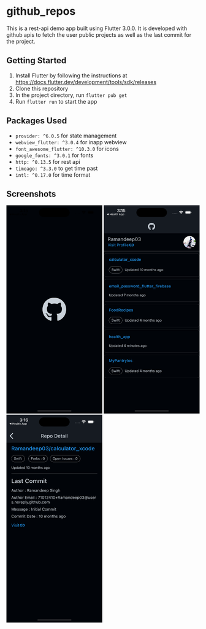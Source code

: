 # github_repos

This is a rest-api demo app built using Flutter 3.0.0. It is developed with github apis to fetch the user public projects as well as the last commit for  the project.

## Getting Started

1. Install Flutter by following the instructions at https://docs.flutter.dev/development/tools/sdk/releases
2. Clone this repository
3. In the project directory, run `flutter pub get`
4. Run `flutter run` to start the app

## Packages Used
- `provider: ^6.0.5` for state management
- `webview_flutter: ^3.0.4` for inapp webview
- `font_awesome_flutter: ^10.3.0` for icons
- `google_fonts: ^3.0.1` for fonts
- `http: ^0.13.5` for rest api
- `timeago: ^3.3.0` to get time past
- `intl: ^0.17.0` for time format

## Screenshots

<img src="screenshots/s1.png" width="250"> <img src="screenshots/s2.png" width="250"> <img src="screenshots/s3.png" width="250">


